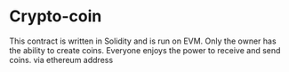 # Crypto-coin
This contract is written in Solidity and is run on EVM. Only the owner has the ability to create coins. Everyone enjoys the power to receive and send coins. via ethereum address
